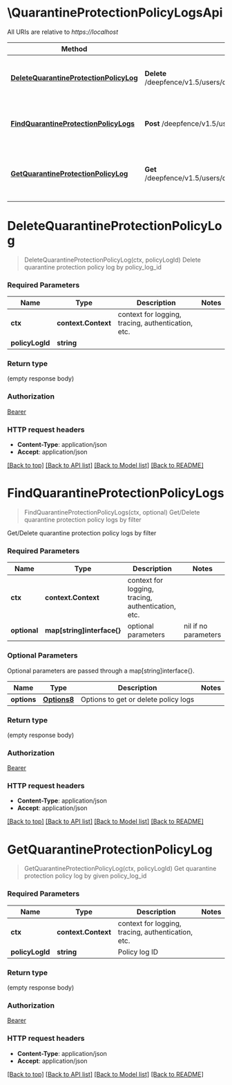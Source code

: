 # \QuarantineProtectionPolicyLogsApi

All URIs are relative to *https://localhost*

Method | HTTP request | Description
------------- | ------------- | -------------
[**DeleteQuarantineProtectionPolicyLog**](QuarantineProtectionPolicyLogsApi.md#DeleteQuarantineProtectionPolicyLog) | **Delete** /deepfence/v1.5/users/quarantine_protection_policy_log/{policy_log_id} | Delete quarantine protection policy log by policy_log_id
[**FindQuarantineProtectionPolicyLogs**](QuarantineProtectionPolicyLogsApi.md#FindQuarantineProtectionPolicyLogs) | **Post** /deepfence/v1.5/users/quarantine_protection_policy_log | Get/Delete quarantine protection policy logs by filter
[**GetQuarantineProtectionPolicyLog**](QuarantineProtectionPolicyLogsApi.md#GetQuarantineProtectionPolicyLog) | **Get** /deepfence/v1.5/users/quarantine_protection_policy_log/{policy_log_id} | Get quarantine protection policy log by given policy_log_id


# **DeleteQuarantineProtectionPolicyLog**
> DeleteQuarantineProtectionPolicyLog(ctx, policyLogId)
Delete quarantine protection policy log by policy_log_id

### Required Parameters

Name | Type | Description  | Notes
------------- | ------------- | ------------- | -------------
 **ctx** | **context.Context** | context for logging, tracing, authentication, etc.
  **policyLogId** | **string**|  | 

### Return type

 (empty response body)

### Authorization

[Bearer](../README.md#Bearer)

### HTTP request headers

 - **Content-Type**: application/json
 - **Accept**: application/json

[[Back to top]](#) [[Back to API list]](../README.md#documentation-for-api-endpoints) [[Back to Model list]](../README.md#documentation-for-models) [[Back to README]](../README.md)

# **FindQuarantineProtectionPolicyLogs**
> FindQuarantineProtectionPolicyLogs(ctx, optional)
Get/Delete quarantine protection policy logs by filter

Get/Delete quarantine protection policy logs by filter

### Required Parameters

Name | Type | Description  | Notes
------------- | ------------- | ------------- | -------------
 **ctx** | **context.Context** | context for logging, tracing, authentication, etc.
 **optional** | **map[string]interface{}** | optional parameters | nil if no parameters

### Optional Parameters
Optional parameters are passed through a map[string]interface{}.

Name | Type | Description  | Notes
------------- | ------------- | ------------- | -------------
 **options** | [**Options8**](Options8.md)| Options to get or delete policy logs | 

### Return type

 (empty response body)

### Authorization

[Bearer](../README.md#Bearer)

### HTTP request headers

 - **Content-Type**: application/json
 - **Accept**: application/json

[[Back to top]](#) [[Back to API list]](../README.md#documentation-for-api-endpoints) [[Back to Model list]](../README.md#documentation-for-models) [[Back to README]](../README.md)

# **GetQuarantineProtectionPolicyLog**
> GetQuarantineProtectionPolicyLog(ctx, policyLogId)
Get quarantine protection policy log by given policy_log_id

### Required Parameters

Name | Type | Description  | Notes
------------- | ------------- | ------------- | -------------
 **ctx** | **context.Context** | context for logging, tracing, authentication, etc.
  **policyLogId** | **string**| Policy log ID | 

### Return type

 (empty response body)

### Authorization

[Bearer](../README.md#Bearer)

### HTTP request headers

 - **Content-Type**: application/json
 - **Accept**: application/json

[[Back to top]](#) [[Back to API list]](../README.md#documentation-for-api-endpoints) [[Back to Model list]](../README.md#documentation-for-models) [[Back to README]](../README.md)

